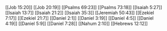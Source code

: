 [[Job 15:20]]
[[Job 20:19]]
[[Psalms 69:23]]
[[Psalms 73:18]]
[[Isaiah 5:27]]
[[Isaiah 13:7]]
[[Isaiah 21:2]]
[[Isaiah 35:3]]
[[Jeremiah 50:43]]
[[Ezekiel 7:17]]
[[Ezekiel 21:7]]
[[Daniel 2:1]]
[[Daniel 3:19]]
[[Daniel 4:5]]
[[Daniel 4:19]]
[[Daniel 5:9]]
[[Daniel 7:28]]
[[Nahum 2:10]]
[[Hebrews 12:12]]
